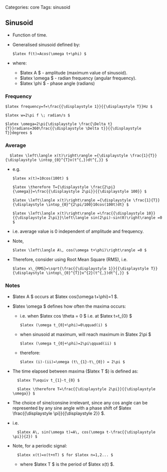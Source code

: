 Categories: core
Tags: sinusoid

## Sinusoid ##

- Function of time.
- Generalised sinusoid defined by:

      $latex f(t)=Acos(\omega t+\phi) $

- where:
  - $latex A $ - amplitude (maximum value of sinusoid).
  - $latex \omega $ - radian frequency (angular frequency).
  - $latex \phi $ - phase angle (radians)

### Frequency ###

    $latex frequency=f=\frac{{\displaystyle 1}}{{\displaystyle T}}Hz $

    $latex w=2\pi f \; radian/s $
    
    $latex \omega=2\pi{\displaystyle \frac{\Delta t}{T}}radians=360\frac{{\displaystyle \Delta t}}{{\displaystyle T}}degrees $

### Average ###

      $latex \left\langle x(t)\right\rangle ={\displaystyle \frac{1}{T}}{\displaystyle \intop_{0}^{T}x(t^{,})dt^{,}} $

- e.g.

      $latex x(t)=10cos(100t) $

      $latex \therefore T={\displaystyle \frac{2\pi}{\omega}}=\frac{{\displaystyle 2\pi}}{{\displaystyle 100}} $

      $latex \left\langle x(t)\right\rangle ={\displaystyle \frac{1}{T}}{\displaystyle \intop_{0}^{2\pi/100}10cos(100t)dt} $

      $latex \left\langle x(t)\right\rangle =\frac{{\displaystyle 10}}{{\displaystyle 2\pi}}\left\langle sin(2\pi)-sin(0)\right\rangle =0 $

- i.e. average value is 0 independent of amplitude and frequency.
- Note,

      $latex \left\langle A\, cos(\omega t+\phi)\right\rangle =0 $

- Therefore, consider using Root Mean Square (RMS), i.e.

      $latex x\_{RMS}=\sqrt{\frac{{\displaystyle 1}}{{\displaystyle T}}{\displaystyle \intop\_{0}^{T}}x^{2}(t^{,})dt^{,}} $


### Notes ###

- $latex A $ occurs at $latex cos(\omega t+\phi)=1 $.
- $latex \omega $ defines how often the maxima occurs:
  - i.e. when $latex cos \theta = 0 $ i.e. at $latex t=t_{0} $

        $latex (\omega t_{0}+\phi)=0\qquad(i) $

  - when sinusoid at maximum, will reach maximum in $latex 2\pi $

        $latex (\omega t_{0}+\phi)=2\pi\qquad(ii) $

  - therefore:

        $latex (i)-(ii)=\omega (t\_{1}-t\_{0}) = 2\pi $

- The time elapsed between maxima ($latex T $) is defined as:

        $latex T\equiv t_{1}-t_{0} $

        $latex \therefore T=\frac{{\displaystyle 2\pi}}{{\displaystyle \omega}} $

- The choice of sine/consine irrelevant, since any cos angle can be represented by any sine angle with a phase shift of $latex \frac{{\displaystyle \pi}}{{\displaystyle 2}} $.
- i.e.

        $latex A\, sin(\omega t)=A\, cos(\omega t-\frac{{\displaystyle \pi}}{2}) $

- Note, for a periodic signal:

        $latex x(t)=x(t+nT) $ for $latex n=1,2... $
  
  - where $latex T $ is the period of $latex x(t) $.



